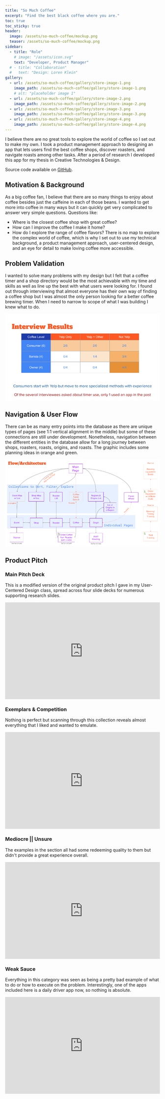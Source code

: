 ```yaml
---
title: "So Much Coffee"
excerpt: "Find the best black coffee where you are."
toc: true
toc_sticky: true
header:
  image: /assets/so-much-coffee/mockup.png
  teaser: /assets/so-much-coffee/mockup.png
sidebar: 
  - title: "Role"
    # image: "/assets/icon.svg"
    text: "Developer, Product Manager"
  # - title: "Collaboration"
  #   text: "Design: Loren Klein"
gallery:
  - url: /assets/so-much-coffee/gallery/store-image-1.png
    image_path: /assets/so-much-coffee/gallery/store-image-1.png
    # alt: "placeholder image 1"
  - url: /assets/so-much-coffee/gallery/store-image-2.png
    image_path: /assets/so-much-coffee/gallery/store-image-2.png
  - url: /assets/so-much-coffee/gallery/store-image-3.png
    image_path: /assets/so-much-coffee/gallery/store-image-3.png
  - url: /assets/so-much-coffee/gallery/store-image-4.png
    image_path: /assets/so-much-coffee/gallery/store-image-4.png
---
```


I believe there are no great tools to explore the world of coffee so I set out to make my own. I took a product management approach to designing an app that lets users find the best coffee shops, discover roasters, and navigate roasts among other tasks. After a period of research I developed this app for my thesis in Creative Technologies & Design. 

Source code available on <a href="https://github.com/TravelByRocket/so-much-coffee">GitHub</a>.

## Motivation & Background

As a big coffee fan, I believe that there are so many things to enjoy about coffee besides just the caffeine in each of those beans. I wanted to get more into coffee in many ways but it can quickly get very complicated to answer very simple questions. Questions like: 
- Where is the closest coffee shop with great coffee? 
- How can I improve the coffee I make it home? 
- How do I explore the range of coffee flavors?
There is no map to explore the complex world of coffee, which is why I set out to use my technical background, a product management approach, user-centered design, and an eye for detail to make loving coffee more accessible. 

## Problem Validation

I wanted to solve many problems with my design but I felt that a coffee timer and a shop directory would be the most achievable with my time and skills as well as line up the best with what users were looking for. I found out through interviewing that almost everyone has their own way of finding a coffee shop but I was almost the only person looking for a better coffee brewing timer. When I need to narrow to scope of what I was building I knew what to do.

![Interview results table](/assets/so-much-coffee/interview-results.png)


## Navigation & User Flow

There can be as many entry points into the database as there are unique types of pages (see 1:1 vertical alignment in the middle) but some of these connections are still under development. Nonetheless, navigation between the different entities in the database allow for a long journey between shops, roasters, roasts, origins, and roasts. The graphic includes some planning ideas in orange and green.

![Diagram showing flow through app screens](/assets/so-much-coffee/flow-and-architecture.png)

## Product Pitch

### Main Pitch Deck

This is a modified version of the original product pitch I gave in my User-Centered Design class, spread across four slide decks for numerous supporting research slides. 

<div style="position:relative;padding-bottom:62.5%;">
<iframe style="width:100%;height:100%;position:absolute;left:0px;top:0px;" src="https://docs.google.com/presentation/d/e/2PACX-1vSbo0Uc8H_Yddcpd5j18f3Isq6VuoHtQzZ_qPmakHWGvBSMl5TLZpZouZadWsm0M9T7WiJKsT2VQYE7/embed?start=false&amp;loop=false&amp;delayms=3000" frameborder="0" width="100%" height="100%" allowfullscreen="true" mozallowfullscreen="true" webkitallowfullscreen="true"></iframe>
</div>

### Exemplars & Competition

Nothing is perfect but scanning through this collection reveals almost everything that I liked and wanted to emulate.
<!-- https://faq.dailymotion.com/hc/en-us/articles/360022841393-How-to-preserve-the-player-aspect-ratio-on-a-responsive-page -->
<div style="position:relative;padding-bottom:62.5%;">
<iframe style="width:100%;height:100%;position:absolute;left:0px;top:0px;" src="https://docs.google.com/presentation/d/e/2PACX-1vThEjsVPKC8aHI-4QoMlLbYrnQnCuScxaD-MA5hSjHl7e5PUQOdz_tzGFMWA60YkI65BznYEFQ5LPJl/embed?start=false&amp;loop=false&amp;delayms=3000" frameborder="0" width="100%" height="100%" allowfullscreen="true" mozallowfullscreen="true" webkitallowfullscreen="true"></iframe>
</div>

### Mediocre || Unsure

The examples in the section all had some redeeming quality to them but didn't provide a great experience overall.

<div style="position:relative;padding-bottom:62.5%;">
<iframe style="width:100%;height:100%;position:absolute;left:0px;top:0px;" src="https://docs.google.com/presentation/d/e/2PACX-1vSN0NK1tc56t7uJCarQib1_1g679T-e-0OMdj_-B8VZfoKQdhHfKSNAL-WxStyL2NSKwuYR9gajANcW/embed?start=false&amp;loop=false&amp;delayms=3000" frameborder="0" width="100%" height="100%" allowfullscreen="true" mozallowfullscreen="true" webkitallowfullscreen="true"></iframe>
</div>


### Weak Sauce

Everything in this category was seen as being a pretty bad example of what to do or how to execute on the problem. Interestingly, one of the apps included here is a daily driver app now, so nothing is absolute.

<div style="position:relative;padding-bottom:62.5%;">
<iframe style="width:100%;height:100%;position:absolute;left:0px;top:0px;" src="https://docs.google.com/presentation/d/e/2PACX-1vQV9-3HS1eRenLDBGb4LsIdy1Cj1OEq83SG3g9rrZZb69ewEqbaoQ4sA_8vcaKDZk16zEv2x77v8UUZ/embed?start=false&amp;loop=false&amp;delayms=3000" frameborder="0" width="100%" height="100%" allowfullscreen="true" mozallowfullscreen="true" webkitallowfullscreen="true"></iframe>
</div>